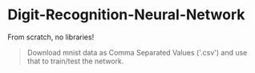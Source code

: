 # Digit-Recognition-Neural-Network
From scratch, no libraries!

> Download mnist data as Comma Separated Values ('.csv') and use that to train/test the network.
